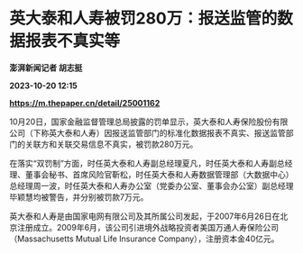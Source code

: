 # 英大泰和人寿被罚280万：报送监管的数据报表不真实等
**澎湃新闻记者 胡志挺**

**2023-10-20 12:15**

**https://m.thepaper.cn/detail/25001162**

10月20日，国家金融监督管理总局披露的罚单显示，英大泰和人寿保险股份有限公司（下称英大泰和人寿）因报送监管部门的标准化数据报表不真实、报送监管部门的关联方和关联交易信息不真实，被罚款280万元。

在落实“双罚制”方面，时任英大泰和人寿副总经理夏凡，时任英大泰和人寿副总经理、董事会秘书、首席风险官靳松，时任英大泰和人寿数据管理部（大数据中心）总经理周一波，时任英大泰和人寿办公室（党委办公室、董事会办公室）副总经理毕颖慧均被警告，并分别被罚款7万元。

英大泰和人寿是由国家电网有限公司及其所属公司发起，于2007年6月26日在北京注册成立。2009年6月，该公司引进境外战略投资者美国万通人寿保险公司（Massachusetts Mutual Life Insurance Company），注册资本金40亿元。